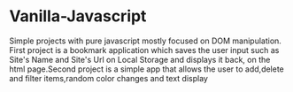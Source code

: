 # Vanilla-Javascript
Simple projects with pure javascript mostly focused on DOM manipulation.
First project is a bookmark application which saves the user input such as Site's Name and Site's Url on Local Storage
and displays it back, on the html page.Second project is a simple app that allows the user to add,delete and filter items,random color changes and text display 

